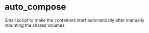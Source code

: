 # auto_compose
Small script to make the containers start automatically after manually mounting the shared volumes
